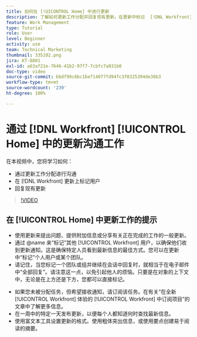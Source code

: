 ```yaml
---
title: 如何在 [!UICONTROL Home] 中进行更新
description: 了解如何更新工作分配并回复现有更新。在更新中标记  [!DNL Workfront]  用户，以便通知他们有关该通信的信息。
feature: Work Management
type: Tutorial
role: User
level: Beginner
activity: use
team: Technical Marketing
thumbnail: 335102.png
jira: KT-8801
exl-id: a63af21e-7646-41b2-97f7-7cbfc7a031b0
doc-type: video
source-git-commit: bbdf99c6bc1be714077fd94fc3f8325394de36b3
workflow-type: tm+mt
source-wordcount: '239'
ht-degree: 100%

---
```


# 通过 [!DNL Workfront] [!UICONTROL Home] 中的更新沟通工作

在本视频中，您将学习如何：

* 通过更新工作分配进行沟通
* 在 [!DNL Workfront] 更新上标记用户
* 回复现有更新

>[!VIDEO](https://video.tv.adobe.com/v/335102/?quality=12&learn=on&enablevpops=1)

## 在 [!UICONTROL Home] 中更新工作的提示

* 使用更新来提出问题、提供附加信息或分享有关正在完成的工作的一般更新。
* 通过 @name 来“标记”其他 [!UICONTROL Workfront] 用户，以确保他们收到更新通知。这是确保特定人员看到最新信息的最佳方式。您可以在更新中“标记”个人用户或某个团队。
* 请记住，当您标记一个团队或组并继续在会话中回复时，就相当于在电子邮件中“全部回复”。请注意这一点，以免引起他人的烦恼。只要是在对象的上下文中，无论是在上方还是下方，您都可以直接标记。

<!--
paragraph below needs a hyperlink to an article
-->

* 如果您未被分配任务，但希望接收通知，请订阅该任务。在有关“在全新 [!UICONTROL Workfront] 体验的 [!UICONTROL Workfront] 中订阅项目”的文章中了解更多信息。
* 在一周中的特定一天发布更新，以便每个人都知道何时查找最新信息。
* 使用富文本工具设置更新的格式。使用粗体突出信息，或使用要点创建易于阅读的摘要。

<!--
learn more URLs
-->
